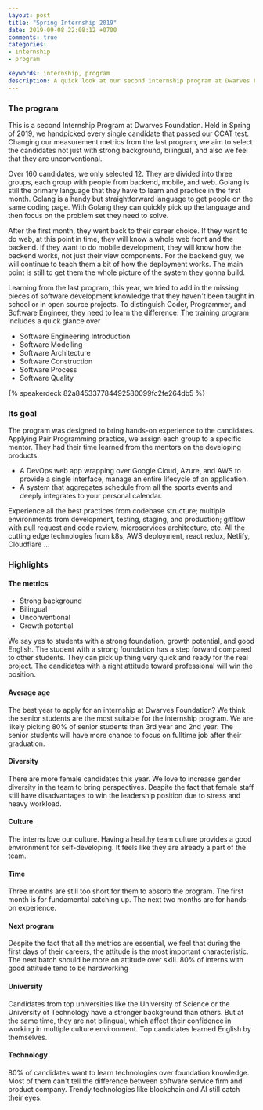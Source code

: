 ```yaml
---
layout: post
title: "Spring Internship 2019"
date: 2019-09-08 22:08:12 +0700
comments: true
categories: 
- internship
- program

keywords: internship, program
description: A quick look at our second internship program at Dwarves Foundation.
---
```


### The program

This is a second Internship Program at Dwarves Foundation. Held in Spring of 2019, we handpicked every single candidate that passed our CCAT test. Changing our measurement metrics from the last program, we aim to select the candidates not just with strong background, bilingual, and also we feel that they are unconventional.

Over 160 candidates, we only selected 12. They are divided into three groups, each group with people from backend, mobile, and web.
Golang is still the primary language that they have to learn and practice in the first month. Golang is a handy but straightforward language to get people on the same coding page. With Golang they can quickly pick up the language and then focus on the problem set they need to solve.

After the first month, they went back to their career choice. If they want to do web, at this point in time, they will know a whole web front and the backend. If they want to do mobile development, they will know how the backend works, not just their view components. For the backend guy, we will continue to teach them a bit of how the deployment works. The main point is still to get them the whole picture of the system they gonna build.

Learning from the last program, this year, we tried to add in the missing pieces of software development knowledge that they haven't been taught in school or in open source projects. To distinguish Coder, Programmer, and Software Engineer, they need to learn the difference. The training program includes a quick glance over    

- Software Engineering Introduction
- Software Modelling 
- Software Architecture
- Software Construction
- Software Process
- Software Quality

{% speakerdeck 82a845337784492580099fc2fe264db5 %}

### Its goal

The program was designed to bring hands-on experience to the candidates. Applying Pair Programming practice, we assign each group to a specific mentor. They had their time learned from the mentors on the developing products.

- A DevOps web app wrapping over Google Cloud, Azure, and AWS to provide a single interface, manage an entire lifecycle of an application.
- A system that aggregates schedule from all the sports events and deeply integrates to your personal calendar.

Experience all the best practices from codebase structure; multiple environments from development, testing, staging, and production; gitflow with pull request and code review, microservices architecture, etc.
All the cutting edge technologies from k8s, AWS deployment, react redux, Netlify, Cloudflare ...

### Highlights

#### The metrics

- Strong background
- Bilingual
- Unconventional
- Growth potential

We say yes to students with a strong foundation, growth potential, and good English. The student with a strong foundation has a step forward compared to other students. They can pick up thing very quick and ready for the real project. The candidates with a right attitude toward professional will win the position.

#### Average age

The best year to apply for an internship at Dwarves Foundation?
We think the senior students are the most suitable for the internship program. We are likely picking 80% of senior students than 3rd year and 2nd year. The senior students will have more chance to focus on fulltime job after their graduation.

#### Diversity

There are more female candidates this year. We love to increase gender diversity in the team to bring perspectives. Despite the fact that female staff still have disadvantages to win the leadership position due to stress and heavy workload.

#### Culture

The interns love our culture. Having a healthy team culture provides a good environment for self-developing. It feels like they are already a part of the team.

#### Time

Three months are still too short for them to absorb the program. The first month is for fundamental catching up. The next two months are for hands-on experience.

#### Next program

Despite the fact that all the metrics are essential, we feel that during the first days of their careers, the attitude is the most important characteristic. The next batch should be more on attitude over skill. 80% of interns with good attitude tend to be hardworking

#### University

Candidates from top universities like the University of Science or the University of Technology have a stronger background than others. But at the same time, they are not bilingual, which affect their confidence in working in multiple culture environment. Top candidates learned English by themselves.

#### Technology

80% of candidates want to learn technologies over foundation knowledge. Most of them can't tell the difference between software service firm and product company. Trendy technologies like blockchain and AI still catch their eyes.
